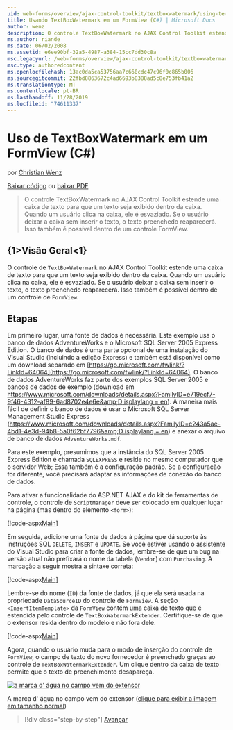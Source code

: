```yaml
---
uid: web-forms/overview/ajax-control-toolkit/textboxwatermark/using-textboxwatermark-in-a-formview-cs
title: Usando TextBoxWatermark em um FormView (C#) | Microsoft Docs
author: wenz
description: O controle TextBoxWatermark no AJAX Control Toolkit estende uma caixa de texto para que um texto seja exibido dentro da caixa. Quando um usuário clica na caixa, ele...
ms.author: riande
ms.date: 06/02/2008
ms.assetid: e6ee90bf-32a5-4987-a384-15cc7dd30c8a
msc.legacyurl: /web-forms/overview/ajax-control-toolkit/textboxwatermark/using-textboxwatermark-in-a-formview-cs
msc.type: authoredcontent
ms.openlocfilehash: 13ac0da5ca53756aa7c660cdc47c96f0c865b006
ms.sourcegitcommit: 22fbd8863672c4ad6693b8388ad5c8e753fb41a2
ms.translationtype: MT
ms.contentlocale: pt-BR
ms.lasthandoff: 11/28/2019
ms.locfileid: "74611337"
---
```

# <a name="using-textboxwatermark-in-a-formview-c"></a>Uso de TextBoxWatermark em um FormView (C#)

por [Christian Wenz](https://github.com/wenz)

[Baixar código](https://download.microsoft.com/download/9/3/f/93f8daea-bebd-4821-833b-95205389c7d0/TextBoxWatermark1.cs.zip) ou [baixar PDF](https://download.microsoft.com/download/b/6/a/b6ae89ee-df69-4c87-9bfb-ad1eb2b23373/textboxwatermark1CS.pdf)

> O controle TextBoxWatermark no AJAX Control Toolkit estende uma caixa de texto para que um texto seja exibido dentro da caixa. Quando um usuário clica na caixa, ele é esvaziado. Se o usuário deixar a caixa sem inserir o texto, o texto preenchedo reaparecerá. Isso também é possível dentro de um controle FormView.

## <a name="overview"></a>{1&gt;Visão Geral&lt;1}

O controle de `TextBoxWatermark` no AJAX Control Toolkit estende uma caixa de texto para que um texto seja exibido dentro da caixa. Quando um usuário clica na caixa, ele é esvaziado. Se o usuário deixar a caixa sem inserir o texto, o texto preenchedo reaparecerá. Isso também é possível dentro de um controle de `FormView`.

## <a name="steps"></a>Etapas

Em primeiro lugar, uma fonte de dados é necessária. Este exemplo usa o banco de dados AdventureWorks e o Microsoft SQL Server 2005 Express Edition. O banco de dados é uma parte opcional de uma instalação do Visual Studio (incluindo a edição Express) e também está disponível como um download separado em [https://go.microsoft.com/fwlink/?LinkId=64064](https://go.microsoft.com/fwlink/?LinkId=64064). O banco de dados AdventureWorks faz parte dos exemplos SQL Server 2005 e bancos de dados de exemplo (download em [https://www.microsoft.com/downloads/details.aspx?FamilyID=e719ecf7-9f46-4312-af89-6ad8702e4e6e&amp;D isplaylang = en](https://www.microsoft.com/downloads/details.aspx?FamilyID=e719ecf7-9f46-4312-af89-6ad8702e4e6e&amp;DisplayLang=en)). A maneira mais fácil de definir o banco de dados é usar o Microsoft SQL Server Management Studio Express ([https://www.microsoft.com/downloads/details.aspx?FamilyID=c243a5ae-4bd1-4e3d-94b8-5a0f62bf7796&amp;D isplaylang = en](https://www.microsoft.com/downloads/details.aspx?FamilyID=c243a5ae-4bd1-4e3d-94b8-5a0f62bf7796&amp;DisplayLang=en)) e anexar o arquivo de banco de dados `AdventureWorks.mdf`.

Para este exemplo, presumimos que a instância do SQL Server 2005 Express Edition é chamada `SQLEXPRESS` e reside no mesmo computador que o servidor Web; Essa também é a configuração padrão. Se a configuração for diferente, você precisará adaptar as informações de conexão do banco de dados.

Para ativar a funcionalidade do ASP.NET AJAX e do kit de ferramentas de controle, o controle de `ScriptManager` deve ser colocado em qualquer lugar na página (mas dentro do elemento `<form>`):

[!code-aspx[Main](using-textboxwatermark-in-a-formview-cs/samples/sample1.aspx)]

Em seguida, adicione uma fonte de dados à página que dá suporte às instruções SQL `DELETE`, `INSERT` e `UPDATE`. Se você estiver usando o assistente do Visual Studio para criar a fonte de dados, lembre-se de que um bug na versão atual não prefixará o nome da tabela (`Vendor`) com `Purchasing`. A marcação a seguir mostra a sintaxe correta:

[!code-aspx[Main](using-textboxwatermark-in-a-formview-cs/samples/sample2.aspx)]

Lembre-se do nome (`ID`) da fonte de dados, já que ela será usada na propriedade `DataSourceID` do controle de `FormView`. A seção `<InsertItemTemplate>` da `FormView` contém uma caixa de texto que é estendida pelo controle de `TextBoxWatermarkExtender`. Certifique-se de que o extensor resida dentro do modelo e não fora dele.

[!code-aspx[Main](using-textboxwatermark-in-a-formview-cs/samples/sample3.aspx)]

Agora, quando o usuário muda para o modo de inserção do controle de `FormView`, o campo de texto do novo fornecedor é preenchedo graças ao controle de `TextBoxWatermarkExtender`. Um clique dentro da caixa de texto permite que o texto de preenchimento desapareça.

[![a marca d' água no campo vem do extensor](using-textboxwatermark-in-a-formview-cs/_static/image2.png)](using-textboxwatermark-in-a-formview-cs/_static/image1.png)

A marca d' água no campo vem do extensor ([clique para exibir a imagem em tamanho normal](using-textboxwatermark-in-a-formview-cs/_static/image3.png))

> [!div class="step-by-step"]
> [Avançar](using-textboxwatermark-with-validation-controls-cs.md)
